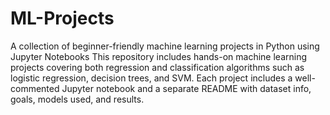 # ML-Projects
A collection of beginner-friendly machine learning projects in Python using Jupyter Notebooks
This repository includes hands-on machine learning projects covering both regression and classification algorithms such as logistic regression, decision trees, and SVM. Each project includes a well-commented Jupyter notebook and a separate README with dataset info, goals, models used, and results.
